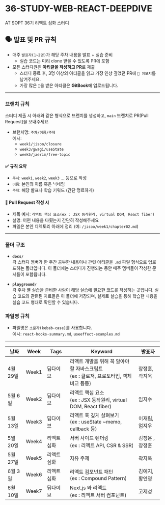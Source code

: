 # 36-STUDY-WEB-REACT-DEEPDIVE

AT SOPT 36기 리액트 심화 스터디

## 🗣 발표 및 PR 규칙

- 매주 `발표자(1~2명)`가 해당 주차 내용을 발표 + 실습 준비
  - 실습 코드는 미리 clone 받을 수 있도록 PR에 포함
- 모든 스터디원은 **아티클을 작성하고 PR**로 제출
  - 스터디 종료 후, 3명 이상의 아티클을 읽고 가장 인상 깊었던 PR에 `🚀 이모지`를 남겨주세요.
  - 가장 많은 `🚀`을 받은 아티클은 **GitBook**에 업로드됩니다.

---

### 브랜치 규칙

스터디 제출 시 아래와 같은 형식으로 브랜치를 생성하고, `main` 브랜치로 PR(Pull Request)을 보내주세요.

- 브랜치명: `주차/이름/주제`  
  예시:
  - `week1/jisoo/closure`
  - `week3/gwagi/useState`
  - `week5/jaerim/free-topic`

#### ✅ 규칙 요약

- `주차`: `week1`, `week2`, `week3` … 등으로 작성
- `이름`: 본인의 이름 혹은 닉네임
- `주제`: 해당 발표나 학습 키워드 (간단 명료하게)

#### 📝 Pull Request 작성 시

- 제목 예시: `리액트 핵심 요소(ex : JSX 동작원리, virtual DOM, React fiber)`
- 설명: 어떤 내용을 다뤘는지 간단히 작성해주세요
- 파일은 본인 디렉토리 아래에 정리 (예: `/jisoo/week1/chapter02.md`)

---

### 폴더 구조

- **`docs/`**  
  각 스터디 멤버가 한 주간 공부한 내용이나 관련 아티클을 `.md` 파일 형식으로 업로드하는 폴더입니다. 이 폴더에는 스터디가 진행되는 동안 매주 멤버들이 작성한 문서들이 포함됩니다.

- **`playground/`**  
  각 주차 별 실습을 준비한 사람이 해당 실습에 필요한 코드를 작성하는 곳입니다. 실습 코드와 관련된 자료들은 이 폴더에 저장되며, 실제로 실습을 통해 학습한 내용을 실습 코드 형태로 확인할 수 있습니다.

### 파일명 규칙

- 파일명은 `소문자(kebab-case)`를 사용합니다.  
  예시: `react-hooks-summary.md`, `useeffect-examples.md`

---

| 날짜     | Week  | Tags        | Keyword                                                                                   | 발표자          |
| -------- | ----- | ----------- | ----------------------------------------------------------------------------------------- | --------------- |
| 4월 29일 | Week1 | 딥다이브    | 리액트 개발을 위해 꼭 알아야 할 자바스크립트<br>(ex : 클로저, 프로토타입, 객체 비교 등등) | 장정훈, 곽지욱  |
| 5월 6일  | Week2 | 딥다이브    | 리액트 핵심 요소<br>(ex : JSX 동작원리, virtual DOM, React fiber)                         | 임지수          |
| 5월 13일 | Week3 | 딥다이브    | 리액트 훅 깊게 살펴보기<br>(ex : useState ~memo, callback 등)                             | 이재림, 엄지우  |
| 5월 20일 | Week4 | 리액트 심화 | 서버 사이드 렌더링<br>(ex : 리액트 API, CSR & SSR)                                        | 김정은 , 장정훈 |
| 5월 27일 | Week5 | 리액트 심화 | 자유 주제                                                                                 | 곽지욱          |
| 6월 3일  | Week6 | 리액트 심화 | 리액트 컴포넌트 패턴<br>(ex : Compound Pattern)                                           | 김예지, 황인영  |
| 6월 10일 | Week7 | 딥다이브    | Next.js 와 리액트<br>(ex : 리액트 서버 컴포넌트)                                          | 고제성          |
